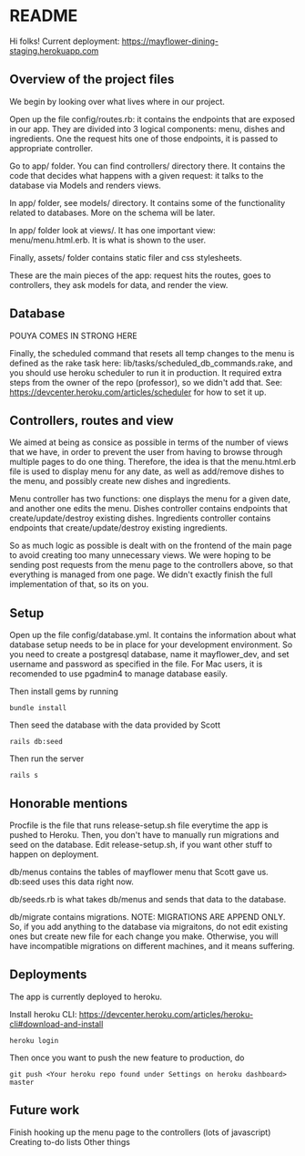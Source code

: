 # README #

Hi folks! Current deployment: https://mayflower-dining-staging.herokuapp.com

##  Overview of the project files ##

We begin by looking over what lives where in our project.

Open up the file config/routes.rb: it contains the endpoints that 
are exposed in our app. 
They are divided into 3 logical components: menu, dishes and ingredients. 
One the request hits one of those endpoints, it is passed to appropriate controller.

Go to app/ folder. You can find controllers/ directory there. It contains the code that decides
what happens with a given request: it talks to the database via Models and renders views. 

In app/ folder, see models/ directory. It contains some of the functionality related to databases. 
More on the schema will be later. 
    
In app/ folder look at views/. It has one important view: menu/menu.html.erb. It is what is shown to the user.

Finally, assets/ folder contains static filer and css stylesheets. 

These are the main pieces of the app: request hits the routes, goes to controllers, they ask models for data, 
and render the view.

## Database ##

POUYA COMES IN STRONG HERE

Finally, the scheduled command that resets all temp changes to the menu is defined as the rake task here: lib/tasks/scheduled_db_commands.rake, and you should use heroku scheduler to run it in production. It required extra steps from the owner of the repo (professor), so we didn't add that. See: https://devcenter.heroku.com/articles/scheduler for how to set it up.
## Controllers, routes and view ## 

We aimed at being as consice as possible in terms of the number of views that we have, in order to prevent the user
from having to browse through multiple pages to do one thing. Therefore, the idea is that the menu.html.erb file 
is used to display menu for any date, as well as add/remove dishes to the menu, and possibly create new dishes and ingredients. 

Menu controller has two functions: one displays the menu for a given date, and another one edits the menu.
Dishes controller contains endpoints that create/update/destroy existing dishes.
Ingredients controller contains endpoints that create/update/destroy existing ingredients.

So as much logic as possible is dealt with on the frontend of the main page to avoid creating too many unnecessary views. We were hoping to be sending post requests from the menu page to the controllers above, so that everything is managed from one page. We didn't exactly finish the full implementation of that, so its on you.

## Setup ##

Open up the file config/database.yml. It contains the information about what database setup needs to be in place 
for your development environment. So you need to create a postgresql database, name it mayflower_dev, and set username and password as specified in the file. For Mac users, it is recomended to use pgadmin4 to manage database easily.

Then install gems by running 

```
bundle install
```

Then seed the database with the data provided by Scott

```
rails db:seed
```

Then run the server 

```
rails s
```
 

## Honorable mentions ##

Procfile is the file that runs release-setup.sh file everytime the app is pushed to Heroku. Then, you don't have to manually run migrations and seed on the database. Edit release-setup.sh, if you want other stuff to happen on deployment.

db/menus contains the tables of mayflower menu that Scott gave us. db:seed uses this data right now. 

db/seeds.rb is what takes db/menus and sends that data to the database.

db/migrate contains migrations. NOTE: MIGRATIONS ARE APPEND ONLY. So, if you add anything to the database via migraitons, do not edit existing ones but create new file for each change you make. Otherwise, you will have incompatible migrations on different machines, and it means suffering.

## Deployments ##

The app is currently deployed to heroku. 

Install heroku CLI: https://devcenter.heroku.com/articles/heroku-cli#download-and-install

```
heroku login
```

Then once you want to push the new feature to production, do 

```
git push <Your heroku repo found under Settings on heroku dashboard> master
```

## Future work ##

Finish hooking up the menu page to the controllers (lots of javascript)
Creating to-do lists 
Other things
